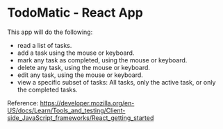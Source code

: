 # TodoMatic - React App

This app will do the following:
* read a list of tasks.
* add a task using the mouse or keyboard.
* mark any task as completed, using the mouse or keyboard.
* delete any task, using the mouse or keyboard.
* edit any task, using the mouse or keyboard.
* view a specific subset of tasks: All tasks, only the active task, or only the completed tasks.

Reference: https://developer.mozilla.org/en-US/docs/Learn/Tools_and_testing/Client-side_JavaScript_frameworks/React_getting_started
